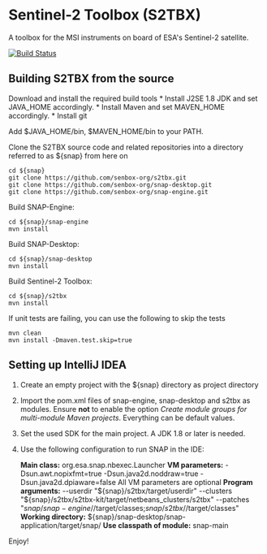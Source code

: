 Sentinel-2 Toolbox (S2TBX)
==========================

A toolbox for the MSI instruments on board of ESA's Sentinel-2 satellite.

[![Build Status](https://travis-ci.org/senbox-org/s2tbx.svg?branch=2.x)](https://travis-ci.org/senbox-org/s2tbx)

Building S2TBX from the source
------------------------------

Download and install the required build tools
	* Install J2SE 1.8 JDK and set JAVA_HOME accordingly. 
	* Install Maven and set MAVEN_HOME accordingly. 
	* Install git

Add $JAVA_HOME/bin, $MAVEN_HOME/bin to your PATH.

Clone the S2TBX source code and related repositories into a directory referred to as ${snap} from here on

    cd ${snap}
    git clone https://github.com/senbox-org/s2tbx.git
    git clone https://github.com/senbox-org/snap-desktop.git
    git clone https://github.com/senbox-org/snap-engine.git
    
Build SNAP-Engine:

    cd ${snap}/snap-engine
    mvn install

Build SNAP-Desktop:

    cd ${snap}/snap-desktop
    mvn install

Build Sentinel-2 Toolbox:

    cd ${snap}/s2tbx
    mvn install
   
If unit tests are failing, you can use the following to skip the tests
   
    mvn clean
    mvn install -Dmaven.test.skip=true
	
Setting up IntelliJ IDEA
------------------------

1. Create an empty project with the ${snap} directory as project directory

2. Import the pom.xml files of snap-engine, snap-desktop and s2tbx as modules. Ensure **not** to enable
the option *Create module groups for multi-module Maven projects*. Everything can be default values.

3. Set the used SDK for the main project. A JDK 1.8 or later is needed.

4. Use the following configuration to run SNAP in the IDE:

    **Main class:** org.esa.snap.nbexec.Launcher
    **VM parameters:** -Dsun.awt.nopixfmt=true -Dsun.java2d.noddraw=true -Dsun.java2d.dpiaware=false
    All VM parameters are optional
    **Program arguments:**
    --userdir
    "${snap}/s2tbx/target/userdir"
    --clusters
    "${snap}/s2tbx/s2tbx-kit/target/netbeans_clusters/s2tbx"
    --patches
    "${snap}/snap-engine/$/target/classes;${snap}/s2tbx/$/target/classes"
    **Working directory:** ${snap}/snap-desktop/snap-application/target/snap/
    **Use classpath of module:** snap-main

Enjoy!


